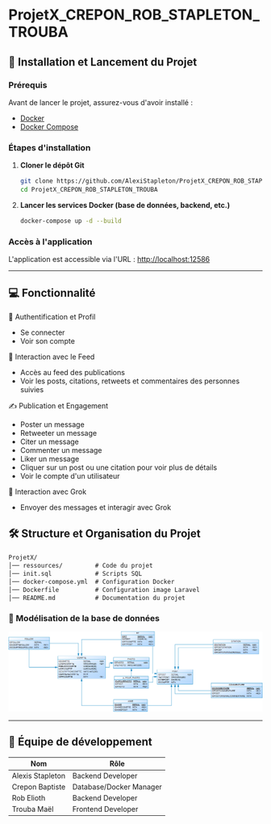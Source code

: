 # ProjetX_CREPON_ROB_STAPLETON_TROUBA

## 🚀 Installation et Lancement du Projet

### Prérequis
Avant de lancer le projet, assurez-vous d'avoir installé :
- [Docker](https://www.docker.com/)
- [Docker Compose](https://docs.docker.com/compose/install/)

### Étapes d'installation
1. **Cloner le dépôt Git**
   ```sh
   git clone https://github.com/AlexiStapleton/ProjetX_CREPON_ROB_STAPLETON_TROUBA.git
   cd ProjetX_CREPON_ROB_STAPLETON_TROUBA
   ```

2. **Lancer les services Docker (base de données, backend, etc.)**
   ```sh
   docker-compose up -d --build
   ```

### Accès à l'application
L'application est accessible via l'URL : [http://localhost:12586](http://localhost:12586)

---
## 💻 Fonctionnalité

🔑 Authentification et Profil
- Se connecter
- Voir son compte

📢 Interaction avec le Feed
- Accès au feed des publications
- Voir les posts, citations, retweets et commentaires des personnes suivies

✍️ Publication et Engagement
- Poster un message
- Retweeter un message
- Citer un message
- Commenter un message
- Liker un message
- Cliquer sur un post ou une citation pour voir plus de détails
- Voir le compte d'un utilisateur

🤖 Interaction avec Grok
- Envoyer des messages et interagir avec Grok

## 🛠 Structure et Organisation du Projet

```
ProjetX/
│── ressources/         # Code du projet
│── init.sql            # Scripts SQL
│── docker-compose.yml  # Configuration Docker
│── Dockerfile          # Configuration image Laravel
│── README.md           # Documentation du projet
```

### 📌 Modélisation de la base de données

![Schéma de la base de données](modelisation.png)

---

## 👥 Équipe de développement

| Nom                | Rôle                   |
|--------------------|------------------------|
| Alexis Stapleton   | Backend Developer      |
| Crepon Baptiste    | Database/Docker Manager|
| Rob Elioth         | Backend Developer      |
| Trouba Maël        | Frontend Developer     |

